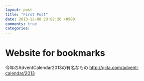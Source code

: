 ```yaml
---
layout: post
title: "First Post"
date: 2013-12-08 23:02:26 +0900
comments: true
categories:
---
```


# Website for bookmarks
今年のAdventCalendar2013の有名なもの
http://qiita.com/advent-calendar/2013